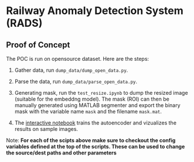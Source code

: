 # Railway Anomaly Detection System (RADS)

## Proof of Concept

The POC is run on opensource dataset. Here are the steps:

1. Gather data, run `dump_data/dump_open_data.py`.

2. Parse the data, run `dump_data/parse_open_data.py`.

3. Generating mask, run the `test_resize.ipynb` to dump the resized image (suitable for the embeddng model). The mask (ROI) can then be manually generated using MATLAB segmenter and export the binary mask with the variable name `mask` and the filename `mask.mat`.

4. The [interactive notebook](./test_anomaly_detection.ipynb) trains the autoencoder and vizualizes the results on sample images.

Note: **For each of the scipts above make sure to checkout the config variables defined at the top of the scripts. These can be used to change the source/dest paths and other parameters**